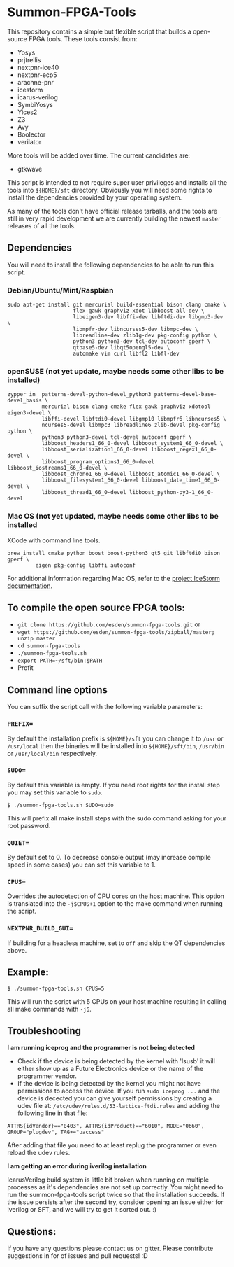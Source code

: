 # Summon-FPGA-Tools

This repository contains a simple but flexible script that builds a open-source
FPGA tools. These tools consist from:

* Yosys
* prjtrellis
* nextpnr-ice40
* nextpnr-ecp5
* arachne-pnr
* icestorm
* icarus-verilog
* SymbiYosys
* Yices2
* Z3
* Avy
* Boolector
* verilator

More tools will be added over time. The current candidates are:

* gtkwave

This script is intended to not require super user privileges and installs all
the tools into `${HOME}/sft` directory. Obviously you will need some rights to
install the dependencies provided by your operating system.

As many of the tools don't have official release tarballs, and the tools are
still in very rapid development we are currently building the newest `master`
releases of all the tools.

## Dependencies

You will need to install the following dependencies to be able to run this
script.

### Debian/Ubuntu/Mint/Raspbian

```
sudo apt-get install git mercurial build-essential bison clang cmake \
                     flex gawk graphviz xdot libboost-all-dev \
                     libeigen3-dev libffi-dev libftdi-dev libgmp3-dev \
                     libmpfr-dev libncurses5-dev libmpc-dev \
                     libreadline-dev zlib1g-dev pkg-config python \
                     python3 python3-dev tcl-dev autoconf gperf \
                     qtbase5-dev libqt5opengl5-dev \
                     automake vim curl libfl2 libfl-dev
```

### openSUSE (not yet update, maybe needs some other libs to be installed)

```
zypper in  patterns-devel-python-devel_python3 patterns-devel-base-devel_basis \
           mercurial bison clang cmake flex gawk graphviz xdotool eigen3-devel \
           libffi-devel libftdi0-devel libgmp10 libmpfr6 libncurses5 \
           ncurses5-devel libmpc3 libreadline6 zlib-devel pkg-config python \
           python3 python3-devel tcl-devel autoconf gperf \
           libboost_headers1_66_0-devel libboost_system1_66_0-devel \
           libboost_serialization1_66_0-devel libboost_regex1_66_0-devel \
           libboost_program_options1_66_0-devel libboost_iostreams1_66_0-devel \
           libboost_chrono1_66_0-devel libboost_atomic1_66_0-devel \
           libboost_filesystem1_66_0-devel libboost_date_time1_66_0-devel \
           libboost_thread1_66_0-devel libboost_python-py3-1_66_0-devel
```

### Mac OS (not yet updated, maybe needs some other libs to be installed

XCode with command line tools.

```
brew install cmake python boost boost-python3 qt5 git libftdi0 bison gperf \
	     eigen pkg-config libffi autoconf
```

For additional information regarding Mac OS, refer to the [project IceStorm
documentation](http://www.clifford.at/icestorm/notes_osx.html).

## To compile the open source FPGA tools:

* `git clone https://github.com/esden/summon-fpga-tools.git`
 or
* `wget https://github.com/esden/summon-fpga-tools/zipball/master; unzip master`
* `cd summon-fpga-tools`
* `./summon-fpga-tools.sh`
* `export PATH=~/sft/bin:$PATH`
* Profit

## Command line options

You can suffix the script call with the following variable parameters:

### `PREFIX=`

By default the installation prefix is `${HOME}/sft` you can change it to `/usr`
or `/usr/local` then the binaries will be installed into `${HOME}/sft/bin`,
`/usr/bin` or `/usr/local/bin` respectively.

### `SUDO=`

By default this variable is empty. If you need root rights for the install
step you may set this variable to `sudo`.

```
$ ./summon-fpga-tools.sh SUDO=sudo
```

This will prefix all make install steps with the sudo command asking for
your root password.

### `QUIET=`

By default set to 0. To decrease console output (may increase compile speed
in some cases) you can set this variable to 1.

### `CPUS=`

Overrides the autodetection of CPU cores on the host machine. This option
is translated into the `-j$CPUS+1` option to the make command when running
the script.

### `NEXTPNR_BUILD_GUI=`

If building for a headless machine, set to `off` and skip the QT dependencies
above.

## Example:

```
$ ./summon-fpga-tools.sh CPUS=5
```

This will run the script with 5 CPUs on your host machine resulting in calling
all make commands with `-j6`.

## Troubleshooting

**I am running iceprog and the programmer is not being detected**

* Check if the device is being detected by the kernel with 'lsusb' it will
  either show up as a Future Electronics device or the name of the programmer
  vendor.
* If the device is being detected by the kernel you might not have permissions
  to access the device. If you run `sudo iceprog ...` and the device is
  decected you can give yourself permissions by creating a udev file at:
  `/etc/udev/rules.d/53-lattice-ftdi.rules` and adding the following line in
  that file:
```
ATTRS{idVendor}=="0403", ATTRS{idProduct}=="6010", MODE="0660", GROUP="plugdev", TAG+="uaccess"
```
After adding that file you need to at least replug the programmer or even
reload the udev rules.

**I am getting an error during iverilog installation**

IcarusVerilog build system is little bit broken when running on multiple
processes as it's dependencies are not set up correctly. You might need to run
the summon-fpga-tools script twice so that the installation succeeds. If the
issue persists after the second try, consider opening an issue either for
iverilog or SFT, and we will try to get it sorted out. :)

## Questions:

If you have any questions please contact us on gitter. Please contribute
suggestions in for of issues and pull requests! :D
